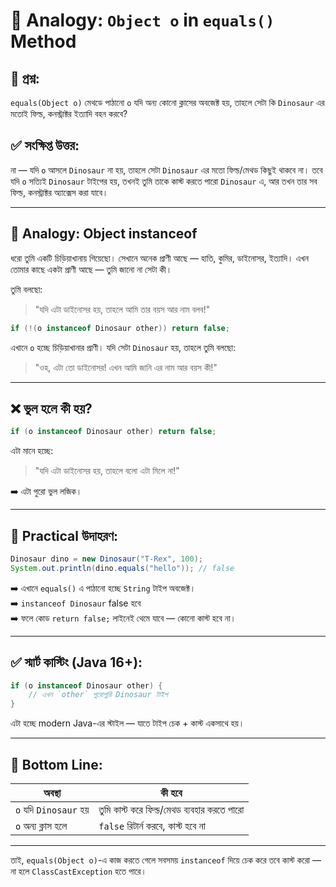 # 🧠 Analogy: `Object o` in `equals()` Method

## 🧪 প্রশ্ন:
`equals(Object o)` মেথডে পাঠানো `o` যদি অন্য কোনো ক্লাসের অবজেক্ট হয়, তাহলে সেটা কি `Dinosaur` এর মতোই ফিল্ড, কনস্ট্রাক্টর ইত্যাদি বহন করবে?

## ✅ সংক্ষিপ্ত উত্তর:
না — যদি `o` আসলে `Dinosaur` না হয়, তাহলে সেটা `Dinosaur` এর মতো ফিল্ড/মেথড কিছুই থাকবে না। তবে যদি `o` সত্যিই `Dinosaur` টাইপের হয়, তখনই তুমি তাকে কাস্ট করতে পারো `Dinosaur` এ, আর তখন তার সব ফিল্ড, কনস্ট্রাক্টর অ্যাক্সেস করা যাবে।

---

## 🦕 Analogy: Object instanceof

ধরো তুমি একটি চিড়িয়াখানায় গিয়েছো। সেখানে অনেক প্রাণী আছে — হাতি, কুমির, ডাইনোসর, ইত্যাদি। এখন তোমার কাছে একটা প্রাণী আছে — তুমি জানো না সেটা কী।

তুমি বলছো:
> "যদি এটা ডাইনোসর হয়, তাহলে আমি তার বয়স আর নাম বলব!"

```java
if (!(o instanceof Dinosaur other)) return false;
```

এখানে `o` হচ্ছে চিড়িয়াখানার প্রাণী। যদি সেটা `Dinosaur` হয়, তাহলে তুমি বলছো:
> "ওহ, এটা তো ডাইনোসর! এখন আমি জানি এর নাম আর বয়স কী!"

---

## ❌ ভুল হলে কী হয়?

```java
if (o instanceof Dinosaur other) return false;
```

এটা মানে হচ্ছে:
> "যদি এটা ডাইনোসর হয়, তাহলে বলো এটা মিলে না!"

➡️ এটা পুরো ভুল লজিক।

---

## 🧪 Practical উদাহরণ:

```java
Dinosaur dino = new Dinosaur("T-Rex", 100);
System.out.println(dino.equals("hello")); // false
```

➡️ এখানে `equals()` এ পাঠানো হচ্ছে `String` টাইপ অবজেক্ট।  
➡️ `instanceof Dinosaur` false হবে  
➡️ ফলে কোড `return false;` লাইনেই থেমে যাবে — কোনো কাস্ট হবে না।

---

## ✅ স্মার্ট কাস্টিং (Java 16+):

```java
if (o instanceof Dinosaur other) {
    // এখন `other` পুরোপুরি Dinosaur টাইপ
}
```

এটা হচ্ছে modern Java-এর স্টাইল — যাতে টাইপ চেক + কাস্ট একসাথে হয়।

---

## 📌 Bottom Line:

| অবস্থা | কী হবে |
|--------|--------|
| `o` যদি `Dinosaur` হয় | তুমি কাস্ট করে ফিল্ড/মেথড ব্যবহার করতে পারো |
| `o` অন্য ক্লাস হলে | `false` রিটার্ন করবে, কাস্ট হবে না |

---

তাই, `equals(Object o)`-এ কাজ করতে গেলে সবসময় `instanceof` দিয়ে চেক করে তবে কাস্ট করো — না হলে `ClassCastException` হতে পারে।